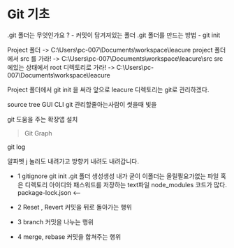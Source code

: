 # Git 기초

.git 폴더는 무엇인가요 ?
    - 커밋이 담겨져있는 폴더
.git 폴더를 만드는 방법 
    - git init

Project 폴더 -> C:\Users\pc-007\Documents\workspace\leacure
project 폴더에서 src 를 가라! ->  C:\Users\pc-007\Documents\workspace\leacure\src
src 에있는 상태에서 root 디렉토리로 가라! -> C:\Users\pc-007\Documents\workspace\leacure

Project 폴더에서 git init 을 써라
앞으로 leacure 디렉토리는 git로 관리하겠다. 

source tree GUI 
CLI git 관리할줄아는사람이 썻을때 빛을 

git 도움을 주는 확장앱 설치
> Git Graph

git log


알파벳 j 눌러도 내려가고 방향키 내려도 내려갑니다.

- 1 gitignore git init .git 폴더 생성생성
내가 굳이 이폴더는 올릴필요가없는 파일 혹은 디렉토리
아이디와 패스워드를 저장하는 text파일
node_modules 코드가 많다.
package-lock.json <--


- 2 Reset , Revert 커밋을 뒤로 돌아가는 행위

- 3 branch 커밋을 나누는 행위

- 4 merge, rebase 커밋을 합쳐주는 행위

